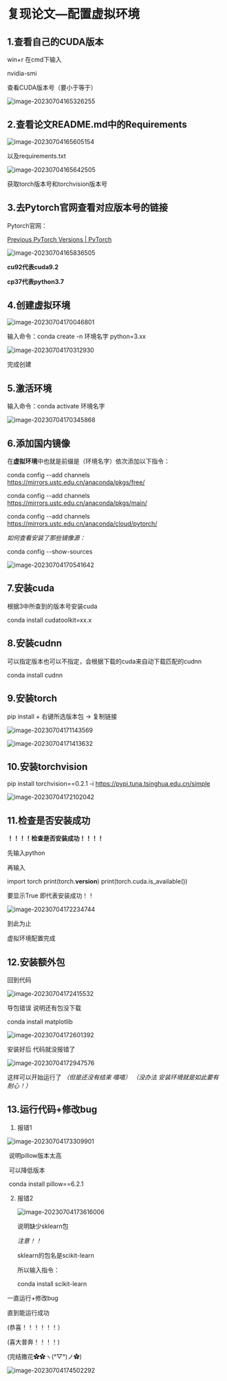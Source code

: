 # 复现论文—配置虚拟环境

## 1.查看自己的CUDA版本

win+r 在cmd下输入

nvidia-smi

查看CUDA版本号（要小于等于）

![image-20230704165326255](assets/image-20230704165326255.png)

## 2.查看论文README.md中的Requirements

![image-20230704165605154](assets/image-20230704165605154.png)

以及requirements.txt

![image-20230704165642505](assets/image-20230704165642505.png)

获取torch版本号和torchvision版本号

## 3.去Pytorch官网查看对应版本号的链接

Pytorch官网：

[Previous PyTorch Versions | PyTorch](https://pytorch.org/get-started/previous-versions/)

![image-20230704165836505](assets/image-20230704165836505.png)

**cu92代表cuda9.2**

**cp37代表python3.7**

## 4.创建虚拟环境

![image-20230704170046801](assets/image-20230704170046801.png)

输入命令：conda create -n 环境名字 python=3.xx

![image-20230704170312930](assets/image-20230704170312930.png)

完成创建


## 5.激活环境
输入命令：conda activate 环境名字

![image-20230704170345868](assets/image-20230704170345868.png)

## 6.添加国内镜像

在**虚拟环境**中也就是前缀是（环境名字）依次添加以下指令：

conda config --add channels https://mirrors.ustc.edu.cn/anaconda/pkgs/free/

conda config --add channels https://mirrors.ustc.edu.cn/anaconda/pkgs/main/

conda config --add channels https://mirrors.ustc.edu.cn/anaconda/cloud/pytorch/

*如何查看安装了那些镜像源：*

conda config --show-sources

![image-20230704170541642](assets/image-20230704170541642.png)

## 7.安装cuda

根据3中所查到的版本号安装cuda

conda install cudatoolkit=xx.x

## 8.安装cudnn

可以指定版本也可以不指定，会根据下载的cuda来自动下载匹配的cudnn

conda install cudnn

## 9.安装torch
pip install 
+
右键所选版本包 -> 复制链接

![image-20230704171143569](assets/image-20230704171143569.png)

![image-20230704171413632](assets/image-20230704171413632.png)


## 10.安装torchvision

pip install torchvision==0.2.1 -i https://pypi.tuna.tsinghua.edu.cn/simple

![image-20230704172102042](assets/image-20230704172102042.png)

## 11.检查是否安装成功

**！！！！检查是否安装成功！！！！**

先输入python

再输入

import torch 
print(torch.__version__)
print(torch.cuda.is_available())

要显示True 即代表安装成功！！

![image-20230704172234744](assets/image-20230704172234744.png)

到此为止

虚拟环境配置完成

## 12.安装额外包
回到代码

![image-20230704172415532](assets/image-20230704172415532.png)

导包错误 说明还有包没下载

conda install matplotlib

![image-20230704172601392](assets/image-20230704172601392.png)

安装好后 代码就没报错了

![image-20230704172947576](assets/image-20230704172947576.png)

这样可以开始运行了
*（但是还没有结束 嘻嘻）*
*（没办法 安装环境就是如此要有耐心！）*

## 13.运行代码+修改bug

1. 报错1

![image-20230704173309901](assets/image-20230704173309901.png)

​		说明pillow版本太高

​		可以降低版本

​		conda install pillow==6.2.1

2. 报错2

   ![image-20230704173616006](assets/image-20230704173616006.png)

   说明缺少sklearn包

   *注意！！*

   sklearn的包名是scikit-learn

   所以输入指令：

   conda install scikit-learn

   

一直运行+修改bug

直到能运行成功

(恭喜！！！！！！）

(喜大普奔！！！！)

(完结撒花✿✿ヽ(°▽°)ノ✿)

![image-20230704174502292](assets/image-20230704174502292.png)





   

